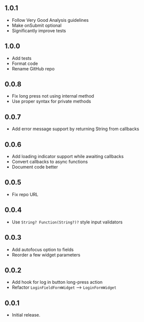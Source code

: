 ## 1.0.1

* Follow Very Good Analysis guidelines
* Make onSubmit optional
* Significantly improve tests

## 1.0.0

* Add tests
* Format code
* Rename GitHub repo

## 0.0.8

* Fix long press not using internal method
* Use proper syntax for private methods

## 0.0.7

* Add error message support by returning String from callbacks

## 0.0.6

* Add loading indicator support while awaiting callbacks
* Convert callbacks to async functions
* Document code better

## 0.0.5

* Fix repo URL

## 0.0.4

* Use `String? Function(String?)?` style input validators

## 0.0.3

* Add autofocus option to fields
* Reorder a few widget parameters

## 0.0.2

* Add hook for log in button long-press action
* Refactor `LoginFieldFormWidget` --> `LoginFormWidget`

## 0.0.1

* Initial release.
